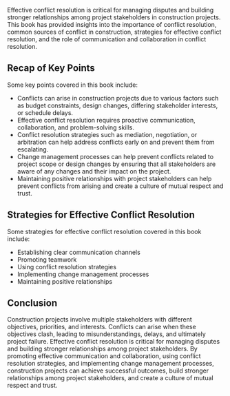 
Effective conflict resolution is critical for managing disputes and building stronger relationships among project stakeholders in construction projects. This book has provided insights into the importance of conflict resolution, common sources of conflict in construction, strategies for effective conflict resolution, and the role of communication and collaboration in conflict resolution.

Recap of Key Points
-------------------

Some key points covered in this book include:

* Conflicts can arise in construction projects due to various factors such as budget constraints, design changes, differing stakeholder interests, or schedule delays.
* Effective conflict resolution requires proactive communication, collaboration, and problem-solving skills.
* Conflict resolution strategies such as mediation, negotiation, or arbitration can help address conflicts early on and prevent them from escalating.
* Change management processes can help prevent conflicts related to project scope or design changes by ensuring that all stakeholders are aware of any changes and their impact on the project.
* Maintaining positive relationships with project stakeholders can help prevent conflicts from arising and create a culture of mutual respect and trust.

Strategies for Effective Conflict Resolution
--------------------------------------------

Some strategies for effective conflict resolution covered in this book include:

* Establishing clear communication channels
* Promoting teamwork
* Using conflict resolution strategies
* Implementing change management processes
* Maintaining positive relationships

Conclusion
----------

Construction projects involve multiple stakeholders with different objectives, priorities, and interests. Conflicts can arise when these objectives clash, leading to misunderstandings, delays, and ultimately project failure. Effective conflict resolution is critical for managing disputes and building stronger relationships among project stakeholders. By promoting effective communication and collaboration, using conflict resolution strategies, and implementing change management processes, construction projects can achieve successful outcomes, build stronger relationships among project stakeholders, and create a culture of mutual respect and trust.
